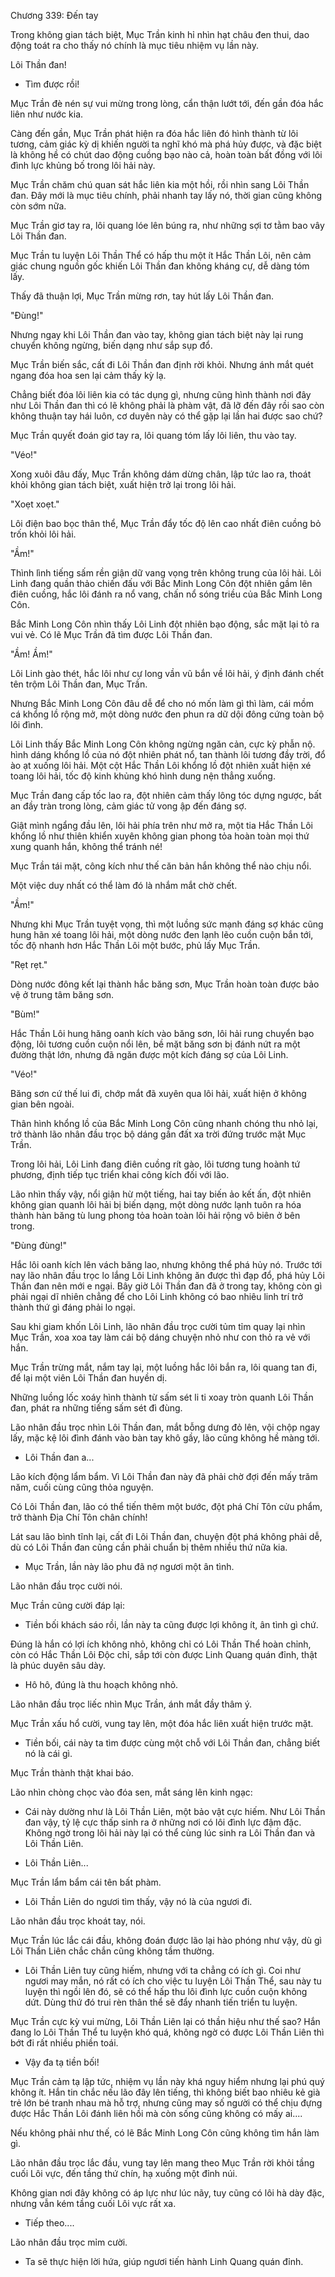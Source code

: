 




Chương 339: Đến tay


Trong không gian tách biệt, Mục Trần kinh hỉ nhìn hạt châu đen thui, dao động toát ra cho thấy nó chính là mục tiêu nhiệm vụ lần này.

Lôi Thần đan!

- Tìm được rồi!

Mục Trần đè nén sự vui mừng trong lòng, cẩn thận lướt tới, đến gần đóa hắc liên như nước kia.

Càng đến gần, Mục Trần phát hiện ra đóa hắc liên đó hình thành từ lôi tương, cảm giác kỳ dị khiến người ta nghĩ khó mà phá hủy được, và đặc biệt là không hề có chút dao động cuồng bạo nào cả, hoàn toàn bất đồng với lôi đình lực khủng bố trong lôi hải này.

Mục Trần chăm chú quan sát hắc liên kia một hồi, rồi nhìn sang Lôi Thần đan. Đây mới là mục tiêu chính, phải nhanh tay lấy nó, thời gian cũng không còn sớm nữa.

Mục Trần giơ tay ra, lôi quang lóe lên búng ra, như những sợi tơ tằm bao vây Lôi Thần đan.

Mục Trần tu luyện Lôi Thần Thể có hấp thu một ít Hắc Thần Lôi, nên cảm giác chung nguồn gốc khiến Lôi Thần đan không kháng cự, dễ dàng tóm lấy.

Thấy đã thuận lợi, Mục Trần mừng rơn, tay hút lấy Lôi Thần đan.

"Đùng!"

Nhưng ngay khi Lôi Thần đan vào tay, không gian tách biệt này lại rung chuyển không ngừng, biến dạng như sắp sụp đổ.

Mục Trần biến sắc, cất đi Lôi Thần đan định rời khỏi. Nhưng ánh mắt quét ngang đóa hoa sen lại cảm thấy kỳ lạ.

Chẳng biết đóa lôi liên kia có tác dụng gì, nhưng cũng hình thành nơi đây như Lôi Thần đan thì có lẽ không phải là phàm vật, đã lỡ đến đây rồi sao còn không thuận tay hái luôn, cơ duyên này có thể gặp lại lần hai được sao chứ?

Mục Trần quyết đoán giơ tay ra, lôi quang tóm lấy lôi liên, thu vào tay.

"Véo!"

Xong xuôi đâu đấy, Mục Trần không dám dừng chân, lập tức lao ra, thoát khỏi không gian tách biệt, xuất hiện trở lại trong lôi hải.

"Xoẹt xoẹt."

Lôi điện bao bọc thân thể, Mục Trần đẩy tốc độ lên cao nhất điên cuồng bỏ trốn khỏi lôi hải.

"Ầm!"

Thình lình tiếng sấm rền giận dữ vang vọng trên không trung của lôi hải. Lôi Linh đang quần thảo chiến đấu với Bắc Minh Long Côn đột nhiên gầm lên điên cuồng, hắc lôi đánh ra nổ vang, chấn nổ sóng triều của Bắc Minh Long Côn.

Bắc Minh Long Côn nhìn thấy Lôi Linh đột nhiên bạo động, sắc mặt lại tỏ ra vui vẻ. Có lẽ Mục Trần đã tìm được Lôi Thần đan.

"Ầm! Ầm!"

Lôi Linh gào thét, hắc lôi như cự long vần vũ bắn về lôi hải, ý định đánh chết tên trộm Lôi Thần đan, Mục Trần.

Nhưng Bắc Minh Long Côn đâu dễ để cho nó mốn làm gì thì làm, cái mồm cá khổng lồ rộng mở, một dòng nước đen phun ra dữ dội đông cứng toàn bộ lôi đình.

Lôi Linh thấy Bắc Minh Long Côn không ngừng ngăn cản, cực kỳ phẫn nộ. hình dáng khổng lồ của nó đột nhiên phát nổ, tan thành lôi tương đầy trời, đổ ào ạt xuống lôi hải. Một cột Hắc Thần Lôi khổng lồ đột nhiên xuất hiện xé toang lôi hải, tốc độ kinh khủng khó hình dung nện thẳng xuống.

Mục Trần đang cấp tốc lao ra, đột nhiên cảm thấy lông tóc dựng ngược, bất an đầy tràn trong lòng, cảm giác tử vong ập đến đáng sợ.

Giật mình ngẩng đầu lên, lôi hải phía trên như mở ra, một tia Hắc Thần Lôi khổng lồ như thiên khiển xuyên không gian phong tỏa hoàn toàn mọi thứ xung quanh hắn, không thể tránh né!

Mục Trần tái mặt, công kích như thế căn bản hắn không thể nào chịu nổi.

Một việc duy nhất có thể làm đó là nhắm mắt chờ chết.

"Ầm!"

Nhưng khi Mục Trần tuyệt vọng, thì một luồng sức mạnh đáng sợ khác cũng hung hãn xé toang lôi hải, một dòng nước đen lạnh lẽo cuồn cuộn bắn tới, tốc độ nhanh hơn Hắc Thần Lôi một bước, phủ lấy Mục Trần.

"Rẹt rẹt."

Dòng nước đông kết lại thành hắc băng sơn, Mục Trần hoàn toàn được bảo vệ ở trung tâm băng sơn.

"Bùm!"

Hắc Thần Lôi hung hăng oanh kích vào băng sơn, lôi hải rung chuyển bạo động, lôi tương cuồn cuộn nổi lên, bề mặt băng sơn bị đánh nứt ra một đường thật lớn, nhưng đã ngăn được một kích đáng sợ của Lôi Linh.

"Véo!"

Băng sơn cứ thế lui đi, chớp mắt đã xuyên qua lôi hải, xuất hiện ở không gian bên ngoài.

Thân hình khổng lồ của Bắc Minh Long Côn cũng nhanh chóng thu nhỏ lại, trở thành lão nhân đầu trọc bộ dáng gần đất xa trời đứng trước mặt Mục Trần.

Trong lôi hải, Lôi Linh đang điên cuồng rít gào, lôi tương tung hoành tứ phương, định tiếp tục triển khai công kích đối với lão.

Lão nhìn thấy vậy, nổi giận hừ một tiếng, hai tay biến ảo kết ấn, đột nhiên không gian quanh lôi hải bị biến dạng, một dòng nước lạnh tuôn ra hóa thành hàn băng tù lung phong tỏa hoàn toàn lôi hải rộng vô biên ở bên trong.

"Đùng đùng!"

Hắc lôi oanh kích lên vách băng lao, nhưng không thể phá hủy nó. Trước tới nay lão nhân đầu trọc lo lắng Lôi Linh không ăn được thì đạp đổ, phá hủy Lôi Thần đan nên mới e ngại. Bây giờ Lôi Thần đan đã ở trong tay, không còn gì phải ngại dĩ nhiên chẳng để cho Lôi Linh không có bao nhiêu linh trí trở thành thứ gì đáng phải lo ngại.

Sau khi giam khốn Lôi Linh, lão nhân đầu trọc cười tủm tỉm quay lại nhìn Mục Trần, xoa xoa tay làm cái bộ dáng chuyện nhỏ như con thỏ ra vẻ với hắn.

Mục Trần trừng mắt, nắm tay lại, một luồng hắc lôi bắn ra, lôi quang tan đi, để lại một viên Lôi Thần đan huyền dị.

Những luồng lốc xoáy hình thành từ sấm sét li ti xoay tròn quanh Lôi Thần đan, phát ra những tiếng sấm sét đì đùng.

Lão nhân đầu trọc nhìn Lôi Thần đan, mắt bỗng dưng đỏ lên, vội chộp ngay lấy, mặc kệ lôi đình đánh vào bàn tay khô gầy, lão cũng không hề màng tới.

- Lôi Thần đan a...

Lão kích động lẩm bẩm. Vì Lôi Thần đan này đã phải chờ đợi đến mấy trăm năm, cuối cùng cũng thỏa nguyện.

Có Lôi Thần đan, lão có thể tiến thêm một bước, đột phá Chí Tôn cửu phẩm, trở thành Địa Chí Tôn chân chính!

Lát sau lão bình tĩnh lại, cất đi Lôi Thần đan, chuyện đột phá không phải dễ, dù có Lôi Thần đan cũng cần phải chuẩn bị thêm nhiều thứ nữa kia.

- Mục Trần, lần này lão phu đã nợ ngươi một ân tình.

Lão nhân đầu trọc cười nói.

Mục Trần cũng cười đáp lại:

- Tiền bối khách sáo rồi, lần này ta cũng được lợi không ít, ân tình gì chứ.

Đúng là hắn có lợi ích không nhỏ, không chỉ có Lôi Thần Thể hoàn chỉnh, còn có Hắc Thần Lôi Độc chỉ, sắp tới còn được Linh Quang quán đỉnh, thật là phúc duyên sâu dày.

- Hô hô, đúng là thu hoạch không nhỏ.

Lão nhân đầu trọc liếc nhìn Mục Trần, ánh mắt đầy thâm ý.

Mục Trần xấu hổ cười, vung tay lên, một đóa hắc liên xuất hiện trước mặt.

- Tiền bối, cái này ta tìm được cùng một chỗ với Lôi Thần đan, chẳng biết nó là cái gì.

Mục Trần thành thật khai báo.

Lão nhìn chòng chọc vào đóa sen, mắt sáng lên kinh ngạc:

- Cái này dường như là Lôi Thần Liên, một bảo vật cực hiếm. Như Lôi Thần đan vậy, tỷ lệ cực thấp sinh ra ở những nơi có lôi đình lực đậm đặc. Không ngờ trong lôi hải này lại có thể cùng lúc sinh ra Lôi Thần đan và Lôi Thần Liên.

- Lôi Thần Liên...

Mục Trần lẩm bẩm cái tên bất phàm.

- Lôi Thần Liên do ngươi tìm thấy, vậy nó là của ngươi đi.

Lão nhân đầu trọc khoát tay, nói.

Mục Trần lúc lắc cái đầu, không đoán được lão lại hào phóng như vậy, dù gì Lôi Thần Liên chắc chắn cũng không tầm thường.

- Lôi Thần Liên tuy cũng hiếm, nhưng với ta chẳng có ích gì. Coi như ngươi may mắn, nó rất có ích cho việc tu luyện Lôi Thần Thể, sau này tu luyện thì ngồi lên đó, sẽ có thể hấp thu lôi đình lực cuồn cuộn không dứt. Dùng thứ đó trui rèn thân thể sẽ đẩy nhanh tiến triển tu luyện.

Mục Trần cực kỳ vui mừng, Lôi Thần Liên lại có thần hiệu như thế sao? Hắn đang lo Lôi Thần Thể tu luyện khó quá, không ngờ có được Lôi Thần Liên thì bớt đi rất nhiều phiền toái.

- Vậy đa tạ tiền bối!

Mục Trần cảm tạ lập tức, nhiệm vụ lần này khá nguy hiểm nhưng lại phú quý không ít. Hắn tin chắc nếu lão đây lên tiếng, thì không biết bao nhiêu kẻ già trẻ lớn bé tranh nhau mà hỗ trợ, nhưng cũng may số người có thể chịu đựng được Hắc Thần Lôi đánh liên hồi mà còn sống cũng không có mấy ai....

Nếu không phải như thế, có lẽ Bắc Minh Long Côn cũng không tìm hắn làm gì.

Lão nhân đầu trọc lắc đầu, vung tay lên mang theo Mục Trần rời khỏi tầng cuối Lôi vực, đến tầng thứ chín, hạ xuống một đỉnh núi.

Không gian nơi đây không có áp lực như lúc nãy, tuy cũng có lôi hà dày đặc, nhưng vẫn kém tầng cuối Lôi vực rất xa.

- Tiếp theo....

Lão nhân đầu trọc mỉm cười.

- Ta sẽ thực hiện lời hứa, giúp ngươi tiến hành Linh Quang quán đỉnh.




